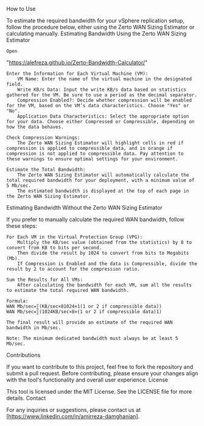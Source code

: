 How to Use

To estimate the required bandwidth for your vSphere replication setup, follow the procedure below, either using the Zerto WAN Sizing Estimator or calculating manually.
Estimating Bandwidth Using the Zerto WAN Sizing Estimator

    Open 
"https://alefreza.github.io/Zerto-Bandwidth-Calculator/"  

    Enter the Information for Each Virtual Machine (VM):
        VM Name: Enter the name of the virtual machine in the designated field.
        Write KB/s Data: Input the write KB/s data based on statistics gathered for the VM. Be sure to use a period as the decimal separator.
        Compression Enabled?: Decide whether compression will be enabled for the VM, based on the VM’s data characteristics. Choose "Yes" or "No".
        Application Data Characteristics: Select the appropriate option for your data. Choose either Compressed or Compressible, depending on how the data behaves.

    Check Compression Warnings:
        The Zerto WAN Sizing Estimator will highlight cells in red if compression is applied to compressible data, and in orange if compression is not applied to compressible data. Pay attention to these warnings to ensure optimal settings for your environment.

    Estimate the Total Bandwidth:
        The Zerto WAN Sizing Estimator will automatically calculate the total required bandwidth for your deployment, with a minimum value of 5 Mb/sec.
        The estimated bandwidth is displayed at the top of each page in the Zerto WAN Sizing Estimator.

Estimating Bandwidth Without the Zerto WAN Sizing Estimator

If you prefer to manually calculate the required WAN bandwidth, follow these steps:

    For Each VM in the Virtual Protection Group (VPG):
        Multiply the KB/sec value (obtained from the statistics) by 8 to convert from KB to bits per second.
        Then divide the result by 1024 to convert from bits to Megabits (Mb).
        If Compression is Enabled and the data is Compressible, divide the result by 2 to account for the compression ratio.

    Sum the Results for All VMs:
        After calculating the bandwidth for each VM, sum all the results to estimate the total required WAN bandwidth.

    Formula:
    WAN Mb/sec=∑(KB/sec×81024×1(1 or 2 if compressible data))
    WAN Mb/sec=∑(1024KB/sec×8​×(1 or 2 if compressible data)1​)

    The final result will provide an estimate of the required WAN bandwidth in Mb/sec.

    Note: The minimum dedicated bandwidth must always be at least 5 Mb/sec.

Contributions

If you want to contribute to this project, feel free to fork the repository and submit a pull request. Before contributing, please ensure your changes align with the tool's functionality and overall user experience. License

This tool is licensed under the MIT License. See the LICENSE file for more details. Contact

For any inquiries or suggestions, please contact us at [https://www.linkedin.com/in/amirreza-damghanian].
